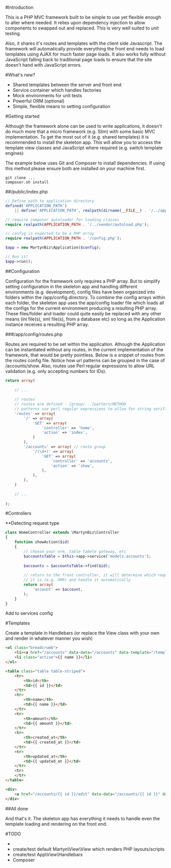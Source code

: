#Introduction

This is a PHP MVC framework built to be simple to use yet flexible enough to alter where needed. It relies upon dependency injection to allow components to swapped out and replaced. This is very well suited to unit testing.

Also, it shares it's routes and templates with the client side Javascript. The framework will automatically provide everything the front end needs to load templates using AJAX for much faster page loads. It also works fully without JavaScript falling back to traditional page loads to ensure that the site doesn't hand with JavaScript errors.

#What's new?

- Shared templates between the server and front end
- Service container which handles factories
- Mock environments for unit tests
- Powerful ORM (optional)
- Simple, flexible means to setting configuration

#Getting started

Although the framework alone can be used to write applications, it doesn't do much more that a micro framework (e.g. Slim) with some basic MVC implementation. To get the most out of it (e.g. shared templates) it is recommended to install the skeleton app. This will allow you to access the template view classes and JavaScript where required (e.g. switch template engines)

The example below uses Git and Composer to install dependencies. If using this method please ensure both are installed on your machine first.

```
git clone ...
composer.sh install
```

##/public/index.php

```php
// Define path to application directory
defined('APPLICATION_PATH')
    || define('APPLICATION_PATH', realpath(dirname(__FILE__) . '/../app'));

// require composer autoloader for loading classes
require realpath(APPLICATION_PATH . '/../vendor/autoload.php');

// config is expected to be a PHP array
require realpath(APPLICATION_PATH . '/config.php');

$app = new MartynBiz\Application($config);

// Run it!
$app->run();
```

##Configuration

Configuration for the framework only requires a PHP array. But to simplify setting configuration in the skeleton app and handling different environments (e.g. development), config files have been organized into folders within the /app/config directory. To combine the config arrays within each folder, the skeleton app uses the app/config loader file which loads all the configs for the current environment producing a resulting PHP array. These files/folder and loader could quite easily be replaced with any other means (ini file(s), xml file(s), from a database etc) so long as the Application instance receives a resulting PHP array.

###/app/config/routes.php

Routes are required to be set within the application. Athough the Application can be instantiated without any routes, in the current implementation of the framework, that would be pretty pointless. Below is a snippet of routes from the routes config file. Notice how url patterns can be grouped in the case of /accounts/show. Also, routes use Perl regular expressions to allow URL validation (e.g. only accepting numbers for IDs).

```php
return array(
    
    // ...
    
    // routes
    // routes are defined - [group/...]pattern/METHOD
    // patterns use perl regular expressions to allow for string verification
    'routes' => array(
        '/' => array(
            'GET' => array(
                'controller' => 'home',
                'action' => 'index',
            )
        ),
        '/accounts' => array( // route group
            '/(\d+)' => array(
                'GET' => array(
                    'controller' => 'accounts',
                    'action' => 'show',
                ),
            ),
        ),
    )
    
    // ...
    
);
```



#Controllers

**Detecting request type 

```php
class HomeController extends \MartynBiz\Controller
{
    function showAction($id)
    {
        // choose your orm, table tabele gateway, etc 
        $accountsTable = $this->app->service('models.accounts');
        
        $accounts = $accountsTable->find($id);
        
        // return to the front controller, it will determine which request
        // it is (e.g. XHR) and handle it automatically
        return array(
            'account' => $account,
        );
    }
}
```

Add to services config


#Templates

Create a template in Handlebars (or replace the View class with your own and render in whatever manner you wish)

```html
<ol class="breadcrumb">
    <li><a href="/accounts" data-data="/accounts" data-template="/templates/accounts/index.php">Accounts</a></li>
    <li class="active">{{ name }}</li>
</ol>

<table class="table table-striped">
    <tr>
        <th>id</th>
        <td>{{ id }}</td>
    </tr>
    <tr>
        <th>name</th>
        <td>{{ name }}</td>
    </tr>
    <tr>
        <th>amount</th>
        <td>{{ amount }}</td>
    </tr>
    <tr>
        <th>created_at</th>
        <td>{{ created_at }}</td>
    </tr>
    <tr>
        <th>updated_at</th>
        <td>{{ updated_at }}</td>
    </tr>
    <tr>
    </tr>
</table>

<div>
    <a href="/accounts/{{ id }}/edit" data-data="/accounts/{{ id }}" data-template="/templates/accounts/edit.php" class="btn btn-primary" role="button">Edit</a>
</div>
```

##All done

And that's it. The skeleton app has everything it needs to handle even the template loading and rendering on the front end.

#TODO

- 
- create/test default Martyn\View\View which renders PHP layouts/scripts
- create/test App\View\Handlebars
- Composer